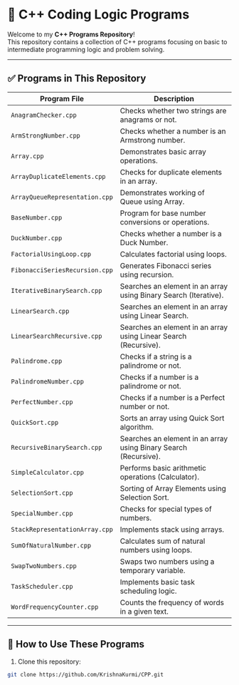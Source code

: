 # 🚀 C++ Coding Logic Programs

Welcome to my **C++ Programs Repository**!  
This repository contains a collection of C++ programs focusing on basic to intermediate programming logic and problem solving.

---

## ✅ Programs in This Repository

| **Program File**               | **Description**                                                  |
| ------------------------------ | ---------------------------------------------------------------- |
| `AnagramChecker.cpp`           | Checks whether two strings are anagrams or not.                  |
| `ArmStrongNumber.cpp`          | Checks whether a number is an Armstrong number.                  |
| `Array.cpp`                    | Demonstrates basic array operations.                             |
| `ArrayDuplicateElements.cpp`   | Checks for duplicate elements in an array.                       |
| `ArrayQueueRepresentation.cpp` | Demonstrates working of Queue using Array.                       |
| `BaseNumber.cpp`               | Program for base number conversions or operations.               |
| `DuckNumber.cpp`               | Checks whether a number is a Duck Number.                        |
| `FactorialUsingLoop.cpp`       | Calculates factorial using loops.                                |
| `FibonacciSeriesRecursion.cpp` | Generates Fibonacci series using recursion.                      |
| `IterativeBinarySearch.cpp`    | Searches an element in an array using Binary Search (Iterative). |
| `LinearSearch.cpp`             | Searches an element in an array using Linear Search.             |
| `LinearSearchRecursive.cpp`    | Searches an element in an array using Linear Search (Recursive). |
| `Palindrome.cpp`               | Checks if a string is a palindrome or not.                       |
| `PalindromeNumber.cpp`         | Checks if a number is a palindrome or not.                       |
| `PerfectNumber.cpp`            | Checks if a number is a Perfect number or not.                   |
| `QuickSort.cpp`                | Sorts an array using Quick Sort algorithm.                       |
| `RecursiveBinarySearch.cpp`    | Searches an element in an array using Binary Search (Recursive). |
| `SimpleCalculator.cpp`         | Performs basic arithmetic operations (Calculator).               |
| `SelectionSort.cpp`         | Sorting of Array Elements using Selection Sort.               |
| `SpecialNumber.cpp`            | Checks for special types of numbers.                             |
| `StackRepresentationArray.cpp` | Implements stack using arrays.                                   |
| `SumOfNaturalNumber.cpp`       | Calculates sum of natural numbers using loops.                   |
| `SwapTwoNumbers.cpp`           | Swaps two numbers using a temporary variable.                    |
| `TaskScheduler.cpp`            | Implements basic task scheduling logic.                          |
| `WordFrequencyCounter.cpp`     | Counts the frequency of words in a given text.                   |

---

## 📂 How to Use These Programs
1. Clone this repository:
```bash
git clone https://github.com/KrishnaKurmi/CPP.git
